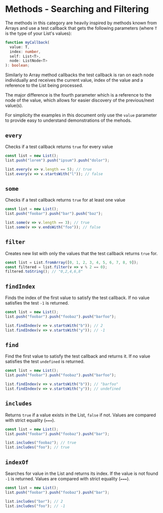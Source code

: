 # Methods - Searching and Filtering

The methods in this category are heavily inspired by methods known from Arrays and use a test callback that gets the following parameters (where `T` is the type of your List's values):

```ts
function myCallback(
  value: T,
  index: number,
  self: List<T>,
  node: ListNode<T>
): boolean;
```

Similarly to Array method callbacks the test callback is ran on each node individually and receives the current value, index of the value and a reference to the List being processed.

The major difference is the fourth parameter which is a reference to the node of the value, which allows for easier discovery of the previous/next value(s).

For simplicity the examples in this document only use the `value` parameter to provide easy to understand demonstrations of the mehods.

## `every`

Checks if a test callback returns `true` for every value

```js
const list = new List();
list.push("lorem").push("ipsum").push("dolor");

list.every(v => v.length == 5); // true
list.every(v => v.startsWith("l")); // false
```

## `some`

Checks if a test callback returns `true` for at least one value

```js
const list = new List();
list.push("foobar").push("bar").push("baz");

list.some(v => v.length == 3); // true
list.some(v => v.endsWith("foo")); // false
```

## `filter`

Creates new list with only the values that the test callback returns `true` for.

```js
const list = List.fromArray([0, 1, 2, 3, 4, 5, 6, 7, 8, 9]);
const filtered = list.filter(v => v % 2 == 0);
filtered.toString(); // "0,2,4,6,8"
```

## `findIndex`

Finds the index of the first value to satisfy the test callback. If no value satisfies the test `-1` is returned.

```js
const list = new List();
list.push("foobar").push("foobaz").push("barfoo");

list.findIndex(v => v.startsWith("b")); // 2
list.findIndex(v => v.startsWith("y")); // -1
```

## `find`

Find the first value to satisfy the test callback and returns it. If no value satisfies the test `undefined` is returned.

```js
const list = new List();
list.push("foobar").push("foobaz").push("barfoo");

list.findIndex(v => v.startsWith("b")); // "barfoo"
list.findIndex(v => v.startsWith("y")); // undefined
```

## `includes`

Returns `true` if a value exists in the List, `false` if not. Values are compared with strict equality (`===`).

```js
const list = new List();
list.push("foobar").push("foobaz").push("bar");

list.includes("foobaz"); // true
list.includes("foo"); // true
```

## `indexOf`

Searches for value in the List and returns its index. If the value is not found `-1` is returned. Values are compared with strict equality (`===`).

```js
const list = new List();
list.push("foobar").push("foobaz").push("bar");

list.includes("bar"); // 2
list.includes("foo"); // -1
```
